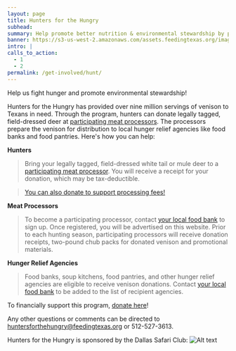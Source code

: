 ```yaml
---
layout: page
title: Hunters for the Hungry
subhead:
summary: Help promote better nutrition & environmental stewardship by providing healthy venison to hungry Texans.
banner: https://s3-us-west-2.amazonaws.com/assets.feedingtexas.org/images/banners/Hunters-For-the-Hungry.jpg
intro: |
calls_to_action:
  - 1
  - 2
permalink: /get-involved/hunt/
---
```

Help us fight hunger and promote environmental stewardship! 

Hunters for the Hungry has provided over nine million servings of venison to Texans in need. Through the program, hunters can donate legally tagged, field-dressed deer at [participating meat processors](https://docs.google.com/spreadsheets/d/1LVAjjSS53TbW8Mxwr1V3CNnr_n8MiCnewe7ZrLfmDdM/edit#gid=777320987). The processors prepare the venison for distribution to local hunger relief agencies like food banks and food pantries. Here's how you can help:    

**Hunters**    
> Bring your legally tagged, field-dressed white tail or mule deer to a [participating meat processor](https://docs.google.com/spreadsheets/d/1LVAjjSS53TbW8Mxwr1V3CNnr_n8MiCnewe7ZrLfmDdM/edit#gid=777320987). You will receive a receipt for your donation, which may be tax-deductible. 

> [You can also donate to support processing fees!](https://donatenow.networkforgood.org/huntersforthehungry) 

**Meat Processors**    
> To become a participating processor, contact [your local food bank](https://s3-us-west-2.amazonaws.com/assets.feedingtexas.org/pdf/H4H-food-bank-contact-list.pdf) to sign up. Once registered, you will be advertised on this website. Prior to each hunting season, participating processors will receive donation receipts, two-pound chub packs for donated venison and promotional materials. 

**Hunger Relief Agencies**    
> Food banks, soup kitchens, food pantries, and other hunger relief agencies are eligible to receive venison donations. Contact [your local food bank](https://s3-us-west-2.amazonaws.com/assets.feedingtexas.org/pdf/H4H-food-bank-contact-list.pdf) to be added to the list of recipient agencies. 

To financially support this program, [donate here](https://donatenow.networkforgood.org/huntersforthehungry)!

Any other questions or comments can be directed to huntersforthehungry@feedingtexas.org or 512-527-3613.

Hunters for the Hungry is sponsored by the Dallas Safari Club:
![Alt text](https://s3-us-west-2.amazonaws.com/assets.feedingtexas.org/images/inline/Dallas-Safari-Club-Logo.png)
